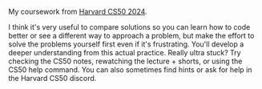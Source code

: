 My coursework from [Harvard CS50 2024](https://cs50.harvard.edu/x/2024/).

I think it's very useful to compare solutions so you can learn how to code better or see a different way to approach a problem, but make the effort to solve the problems yourself first even if it's frustrating. You'll develop a deeper understanding from this actual practice. Really ultra stuck? Try checking the CS50 notes, rewatching the lecture + shorts, or using the CS50 help command. You can also sometimes find hints or ask for help in the Harvard CS50 discord.
